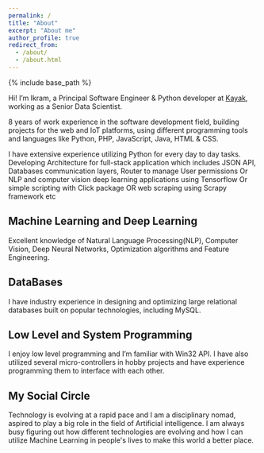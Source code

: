 ```yaml
---
permalink: /
title: "About"
excerpt: "About me"
author_profile: true
redirect_from: 
  - /about/
  - /about.html
---
```


{% include base_path %}

Hi! I’m Ikram, a Principal Software Engineer & Python developer at [Kayak](https://www.kayak.com/), working as a Senior
Data Scientist.

8 years of work experience in the software development field, building projects for the web and IoT platforms, using
different programming tools and languages like Python, PHP, JavaScript, Java, HTML & CSS.

I have extensive experience utilizing Python for every day to day tasks. Developing Architecture for full-stack
application which includes JSON API, Databases communication layers, Router to manage User permissions Or
NLP and computer vision deep learning applications using Tensorflow Or simple scripting with Click package OR
web scraping using Scrapy framework etc

 
## Machine Learning and Deep Learning
Excellent knowledge of Natural Language Processing(NLP), Computer Vision, Deep Neural Networks, Optimization algorithms and Feature
Engineering.

## DataBases
I have industry experience in designing and optimizing large relational databases built on popular technologies, including MySQL.

## Low Level and System Programming
I enjoy low level programming and I’m familiar with Win32 API.
I have also utilized several micro-controllers in hobby projects and have experience programming them to interface with each other.

## My Social Circle
Technology is evolving at a rapid pace and I am a disciplinary nomad, aspired to play a big role in the field of Artificial intelligence.
I am always busy figuring out how different technologies are evolving and how I can utilize Machine Learning in people's lives to make
this world a better place. 